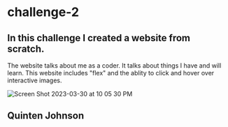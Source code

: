 # challenge-2
## In this challenge I created a website from scratch.
 The website talks about me as a coder. It talks about things I have and will learn. This website includes "flex" and the ablity to click and hover over interactive images.

![Screen Shot 2023-03-30 at 10 05 30 PM](https://user-images.githubusercontent.com/127479263/229013534-6c6aa698-5fa9-437b-94ad-96a7ee251bc5.png)


## Quinten Johnson
